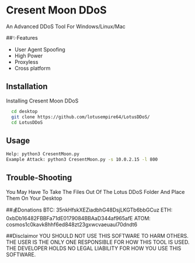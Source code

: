 
# Cresent Moon DDoS

An Advanced DDoS Tool For Windows/Linux/Mac 

##✨Features

- User Agent Spoofing
- High Power
- Proxyless
- Cross platform


## Installation

Installing Cresent Moon DDoS

```bash 
  cd desktop
  git clone https://github.com/lotusempire64/LotusDDoS/
  cd LotusDDoS
```
## Usage 
```bash 
Help: python3 CresentMoon.py 
Example Attack: python3 CresentMoon.py -s 10.0.2.15 -l 800 
``` 
## Trouble-Shooting 
You May Have To Take The Files Out Of The Lotus DDoS Folder And Place Them On Your Desktop 

##💰Donations 
BTC: 35nkHfskXEZiadbhG48DsjLKGTb6bbGCuz 
ETH: 0xbDb16482FBBFa71dE0179084BBAaD344af965afE 
ATOM: cosmos1c0kavk8hhf6ed848zt23gxwcvaeuaul70dndt6 

##Disclaimor 
YOU SHOULD NOT USE THIS SOFTWARE TO HARM OTHERS. THE USER IS THE ONLY ONE RESPONSIBLE FOR HOW THIS TOOL IS USED. THE DEVELOPER HOLDS NO LEGAL LIABILITY FOR HOW YOU USE THIS SOFTWARE.
